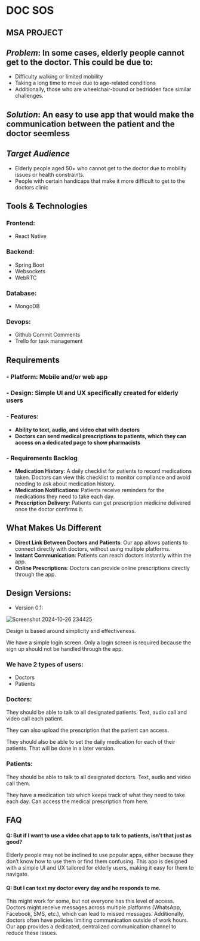 # DOC SOS 
## MSA PROJECT
## _Problem_:  In some cases, elderly people cannot get to the doctor. This could be due to:

- Difficulty walking or limited mobility
- Taking a long time to move due to age-related conditions
- Additionally, those who are wheelchair-bound or bedridden face similar challenges.

## _Solution_: An easy to use app that would make the communication between the patient and the doctor seemless

## _Target Audience_
 - Elderly people aged 50+ who cannot get to the doctor due to mobility issues or health constraints.
 - People with certain handicaps that make it more difficult to get to the doctors clinic

## __Tools & Technologies__
### Frontend: 
- React Native
### Backend: 
- Spring Boot
- Websockets
- WebRTC
### Database: 
- MongoDB
### Devops:
- Github Commit Comments
- Trello for task management

## __Requirements__
 ### - Platform: Mobile and/or web app
 ### - Design: Simple UI and UX specifically created for elderly users
 ### - __Features__:
 - __Ability to text, audio, and video chat with doctors__
 - __Doctors can send medical prescriptions to patients, which they can access on a dedicated page to show pharmacists__

 ### - __Requirements Backlog__
- __Medication History__: A daily checklist for patients to record medications taken. Doctors can view this checklist to monitor compliance and avoid needing to ask about medication history.
- __Medication Notifications__: Patients receive reminders for the medications they need to take each day.
- __Prescription Delivery__: Patients can get prescription medicine delivered once the doctor confirms it.

## What Makes Us Different
- __Direct Link Between Doctors and Patients__: Our app allows patients to connect directly with doctors, without using multiple platforms.
- __Instant Communication__: Patients can reach doctors instantly within the app.
- __Online Prescriptions__: Doctors can provide online prescriptions directly through the app.

## Design Versions:
- Version 0.1:

![Screenshot 2024-10-26 234425](https://github.com/user-attachments/assets/1a9a5418-7aa1-438c-9dc5-c7a650ed1676)

Design is based around simplicity and effectiveness.

We have a simple login screen. Only a login screen is required because the sign up should not be handled through the app.

### We have 2 types of users:
- Doctors
- Patients

### Doctors:
They should be able to talk to all designated patients. Text, audio call and video call each patient.

They can also upload the prescription that the patient can access.

They should also be able to set the daily medication for each of their patients. That will be done in a later version.

### Patients:
They should be able to talk to all designated doctors. Text, audio and video call them.

They have a medication tab which keeps track of what they need to take each day. Can access the medical prescription from here.

## FAQ

#### Q: But if I want to use a video chat app to talk to patients, isn’t that just as good?

Elderly people may not be inclined to use popular apps, either because they don’t know how to use them or find them confusing. This app is designed with a simple UI and UX tailored for elderly users, making it easy for them to navigate.

#### Q: But I can text my doctor every day and he responds to me.

This might work for some, but not everyone has this level of access. Doctors might receive messages across multiple platforms (WhatsApp, Facebook, SMS, etc.), which can lead to missed messages. Additionally, doctors often have policies limiting communication outside of work hours. Our app provides a dedicated, centralized communication channel to reduce these issues.
